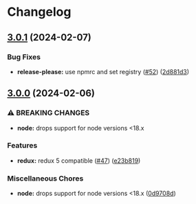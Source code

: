 # Changelog

## [3.0.1](https://github.com/americanexpress/vitruvius/compare/v3.0.0...v3.0.1) (2024-02-07)

### Bug Fixes

- **release-please:** use npmrc and set registry ([#52](https://github.com/americanexpress/vitruvius/issues/52)) ([2d881d3](https://github.com/americanexpress/vitruvius/commit/2d881d353bb382ed3623703804165f9fa4c09159))

## [3.0.0](https://github.com/americanexpress/vitruvius/compare/v2.0.1...v3.0.0) (2024-02-06)

### ⚠ BREAKING CHANGES

- **node:** drops support for node versions <18.x

### Features

- **redux:** redux 5 compatible ([#47](https://github.com/americanexpress/vitruvius/issues/47)) ([e23b819](https://github.com/americanexpress/vitruvius/commit/e23b81951d494cfc15fcb39efa63ec4f25a1d0ad))

### Miscellaneous Chores

- **node:** drops support for node versions &lt;18.x ([0d9708d](https://github.com/americanexpress/vitruvius/commit/0d9708dd701ee3cac29ce9540cae125f3e64bd77))
